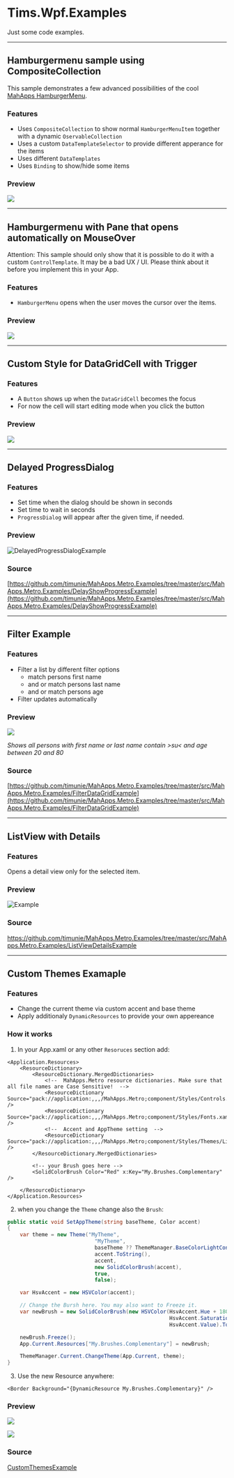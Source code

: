 ﻿# Tims.Wpf.Examples

Just some code examples. 

-------

## Hamburgermenu sample using CompositeCollection
This sample demonstrates a few advanced possibilities of the cool [MahApps HamburgerMenu](https://mahapps.com). 

### Features
- Uses `CompositeCollection` to show normal `HamburgerMenuItem` together with a dynamic `OservableCollection`
- Uses a custom `DataTemplateSelector` to provide different apperance for the items
- Uses different `DataTemplates`
- Uses `Binding` to show/hide some items

### Preview
![](res/HamburgerMenuCompositeCollection.png)

--------------------------------------------------------------

## Hamburgermenu with Pane that opens automatically on MouseOver

Attention: This sample should only show that it is possible to do it with a custom `ControlTemplate`. It may be a bad UX / UI. Please think about it before you implement this in your App. 

### Features
- `HamburgerMenu` opens when the user moves the cursor over the items. 

### Preview
![](res/HamburgerMenuAutoOpenClose.gif)

--------------------------------------------------------------

## Custom Style for DataGridCell with Trigger

### Features
- A `Button` shows up when the `DataGridCell` becomes the focus
- For now the cell will start editing mode when you click the button

### Preview
![](res/DataGridCellStyle_FocusTrigger.gif)

--------------------------------------------------------------

## Delayed ProgressDialog 

### Features
- Set time when the dialog should be shown in seconds
- Set time to wait in seconds 
- `ProgressDialog` will appear after the given time, if needed.

### Preview
![DelayedProgressDialogExample](res/DelayedProgressDialogExample.gif)

### Source
[https://github.com/timunie/MahApps.Metro.Examples/tree/master/src/MahApps.Metro.Examples/DelayShowProgressExample](https://github.com/timunie/MahApps.Metro.Examples/tree/master/src/MahApps.Metro.Examples/DelayShowProgressExample)


--------------------------------------------------------------

## Filter Example
### Features
- Filter a list by different filter options
   - match persons first name
   - and or match persons last name
   - and or match persons age
- Filter updates automatically

### Preview
![](res/FilterExample.png)

*Shows all persons with first name or last name contain >su< and age between 20 and 80*
### Source
[https://github.com/timunie/MahApps.Metro.Examples/tree/master/src/MahApps.Metro.Examples/FilterDataGridExample](https://github.com/timunie/MahApps.Metro.Examples/tree/master/src/MahApps.Metro.Examples/FilterDataGridExample)

------------------
## ListView with Details
### Features
Opens a detail view only for the selected item. 

### Preview
![Example](res/ListViewWithDetail.png)

### Source
https://github.com/timunie/MahApps.Metro.Examples/tree/master/src/MahApps.Metro.Examples/ListViewDetailsExample

------------------------------

## Custom Themes Examaple

### Features
- Change the current theme via custom accent and base theme
- Apply additionaly `DynamicResources` to provide your own appereance

### How it works
1. In your App.xaml or any other `Resoruces` section add:
```xaml
<Application.Resources>
    <ResourceDictionary>
        <ResourceDictionary.MergedDictionaries>
            <!--  MahApps.Metro resource dictionaries. Make sure that all file names are Case Sensitive!  -->
            <ResourceDictionary Source="pack://application:,,,/MahApps.Metro;component/Styles/Controls.xaml" />
            <ResourceDictionary Source="pack://application:,,,/MahApps.Metro;component/Styles/Fonts.xaml" />
            <!--  Accent and AppTheme setting  -->
            <ResourceDictionary Source="pack://application:,,,/MahApps.Metro;component/Styles/Themes/Light.Blue.xaml" />
        </ResourceDictionary.MergedDictionaries>

        <!-- your Brush goes here -->
        <SolidColorBrush Color="Red" x:Key="My.Brushes.Complementary" />
            
    </ResourceDictionary>
</Application.Resources>
```

2. when you change the `Theme` change also the `Brush`:
```c#
public static void SetAppTheme(string baseTheme, Color accent)
{
    var theme = new Theme("MyTheme",
                            "MyTheme",
                            baseTheme ?? ThemeManager.BaseColorLightConst,
                            accent.ToString(),
                            accent,
                            new SolidColorBrush(accent),
                            true,
                            false);

    var HsvAccent = new HSVColor(accent);

    // Change the Bursh here. You may also want to Freeze it. 
    var newBrush = new SolidColorBrush(new HSVColor(HsvAccent.Hue + 180,
                                                    HsvAccent.Saturation,
                                                    HsvAccent.Value).ToColor());

    newBrush.Freeze();
    App.Current.Resources["My.Brushes.Complementary"] = newBrush;

    ThemeManager.Current.ChangeTheme(App.Current, theme);
}
```

3. Use the new Resource anywhere: 
```xaml
<Border Background="{DynamicResource My.Brushes.Complementary}" />
``` 

### Preview
![](res/CustomTheme_01.png)

![](res/CustomTheme_02.png)

### Source
[CustomThemesExample](src/Tims.Wpf-Examples/CustomThemesExample)
